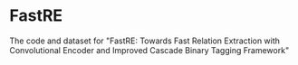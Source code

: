 # FastRE
The code and dataset for "FastRE: Towards Fast Relation Extraction with Convolutional Encoder and Improved Cascade Binary Tagging Framework"
